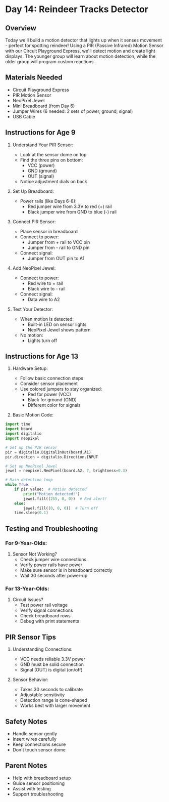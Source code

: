 # Day 14: Reindeer Tracks Detector

## Overview
Today we'll build a motion detector that lights up when it senses movement - perfect for spotting reindeer! Using a PIR (Passive Infrared) Motion Sensor with our Circuit Playground Express, we'll detect motion and create light displays. The younger group will learn about motion detection, while the older group will program custom reactions.

## Materials Needed
- Circuit Playground Express
- PIR Motion Sensor
- NeoPixel Jewel
- Mini Breadboard (from Day 6)
- Jumper Wires (6 needed: 2 sets of power, ground, signal)
- USB Cable

## Instructions for Age 9

1. Understand Your PIR Sensor:
   - Look at the sensor dome on top
   - Find the three pins on bottom:
     - VCC (power)
     - GND (ground)
     - OUT (signal)
   - Notice adjustment dials on back

2. Set Up Breadboard:
   - Power rails (like Days 6-8):
     - Red jumper wire from 3.3V to red (+) rail
     - Black jumper wire from GND to blue (-) rail

3. Connect PIR Sensor:
   - Place sensor in breadboard
   - Connect to power:
     - Jumper from + rail to VCC pin
     - Jumper from - rail to GND pin
   - Connect signal:
     - Jumper from OUT pin to A1

4. Add NeoPixel Jewel:
   - Connect to power:
     - Red wire to + rail
     - Black wire to - rail
   - Connect signal:
     - Data wire to A2

5. Test Your Detector:
   - When motion is detected:
     - Built-in LED on sensor lights
     - NeoPixel Jewel shows pattern
   - No motion:
     - Lights turn off

## Instructions for Age 13

1. Hardware Setup:
   - Follow basic connection steps
   - Consider sensor placement
   - Use colored jumpers to stay organized:
     - Red for power (VCC)
     - Black for ground (GND)
     - Different color for signals

2. Basic Motion Code:
```python
import time
import board
import digitalio
import neopixel

# Set up the PIR sensor
pir = digitalio.DigitalInOut(board.A1)
pir.direction = digitalio.Direction.INPUT

# Set up NeoPixel Jewel
jewel = neopixel.NeoPixel(board.A2, 7, brightness=0.3)

# Main detection loop
while True:
    if pir.value:  # Motion detected
        print("Motion detected!")
        jewel.fill((255, 0, 0))  # Red alert!
    else:
        jewel.fill((0, 0, 0))  # Turn off
    time.sleep(0.1)
```

## Testing and Troubleshooting

### For 9-Year-Olds:
1. Sensor Not Working?
   - Check jumper wire connections
   - Verify power rails have power
   - Make sure sensor is in breadboard correctly
   - Wait 30 seconds after power-up

### For 13-Year-Olds:
1. Circuit Issues?
   - Test power rail voltage
   - Verify signal connections
   - Check breadboard rows
   - Debug with print statements

## PIR Sensor Tips

1. Understanding Connections:
   - VCC needs reliable 3.3V power
   - GND must be solid connection
   - Signal (OUT) is digital (on/off)

2. Sensor Behavior:
   - Takes 30 seconds to calibrate
   - Adjustable sensitivity
   - Detection range is cone-shaped
   - Works best with larger movement

## Safety Notes
- Handle sensor gently
- Insert wires carefully
- Keep connections secure
- Don't touch sensor dome

## Parent Notes
- Help with breadboard setup
- Guide sensor positioning
- Assist with testing
- Support troubleshooting
